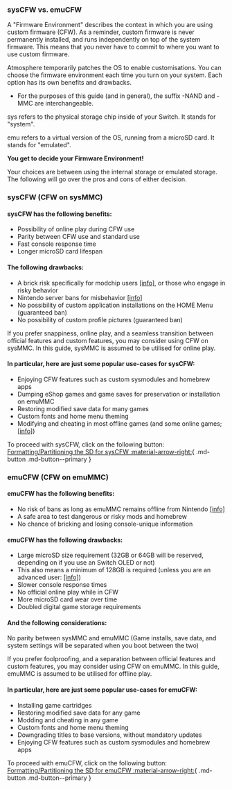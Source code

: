 ### **sysCFW vs. emuCFW**

A "Firmware Environment" describes the context in which you are using custom firmware (CFW).
As a reminder, custom firmware is never permanently installed, and runs independently on top of the system firmware. This means that you never have to commit to where you want to use custom firmware.

Atmosphere temporarily patches the OS to enable customisations. You can choose the firmware environment each time you turn on your system. Each option has its own benefits and drawbacks.

 - For the purposes of this guide (and in general), the suffix -NAND and -MMC are interchangeable.

sys refers to the physical storage chip inside of your Switch. It stands for "system".

emu refers to a virtual version of the OS, running from a microSD card. It stands for "emulated".

**You get to decide your Firmware Environment!**

Your choices are between using the internal storage or emulated storage. The following will go over the pros and cons of either decision.

### **sysCFW (CFW on sysMMC)**
#### **sysCFW has the following benefits:**

* Possibility of online play during CFW use
* Parity between CFW use and standard use
* Fast console response time
* Longer microSD card lifespan


#### **The following drawbacks:**

* A brick risk specifically for modchip users [[info]](https://halcove.com), or those who engage in risky behavior
* Nintendo server bans for misbehavior [[info]](https://nx.eiphax.tech/ban.html)
* No possibility of custom application installations on the HOME Menu (guaranteed ban)
* No possibility of custom profile pictures (guaranteed ban)

If you prefer snappiness, online play, and a seamless transition between official features and custom features, you may consider using CFW on sysMMC. In this guide, sysMMC is assumed to be utilised for online play.

#### **In particular, here are just some popular use-cases for sysCFW:**

* Enjoying CFW features such as custom sysmodules and homebrew apps
* Dumping eShop games and game saves for preservation or installation on emuMMC
* Restoring modified save data for many games
* Custom fonts and home menu theming
* Modifying and cheating in most offline games (and some online games; [[info]](https://halcove.com))


To proceed with sysCFW, click on the following button:
[Formatting/Partitioning the SD for sysCFW :material-arrow-right:](../all/partitioning_sd_syscfw.md){ .md-button .md-button--primary }

### **emuCFW (CFW on emuMMC)**
#### **emuCFW has the following benefits:**

* No risk of bans as long as emuMMC remains offline from Nintendo [[info]](https://wiki.halcove.com/images/2/2f/CFW.png)
* A safe area to test dangerous or risky mods and homebrew
* No chance of bricking and losing console-unique information

#### **emuCFW has the following drawbacks:**

* Large microSD size requirement (32GB or 64GB will be reserved, depending on if you use an Switch OLED or not)
* This also means a minimum of 128GB is required (unless you are an advanced user: [[info]](https://wiki.halcove.com/images/2/2f/CFW.png))
* Slower console response times
* No official online play while in CFW
* More microSD card wear over time
* Doubled digital game storage requirements <link to dumping digital games>

#### **And the following considerations:**
No parity between sysMMC and emuMMC (Game installs, save data, and system settings will be separated when you boot between the two)

If you prefer foolproofing, and a separation between official features and custom features, you may consider using CFW on emuMMC. In this guide, emuMMC is assumed to be utilised for offline play.

#### **In particular, here are just some popular use-cases for emuCFW:**

* Installing game cartridges
* Restoring modified save data for any game
* Modding and cheating in any game
* Custom fonts and home menu theming
* Downgrading titles to base versions, without mandatory updates
* Enjoying CFW features such as custom sysmodules and homebrew apps

To proceed with emuCFW, click on the following button:
[Formatting/Partitioning the SD for emuCFW :material-arrow-right:](../all/partitioning_sd.md){ .md-button .md-button--primary }
